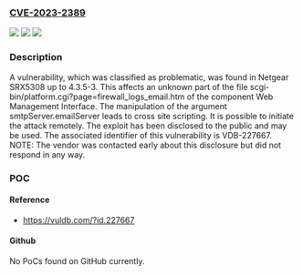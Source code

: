 ### [CVE-2023-2389](https://cve.mitre.org/cgi-bin/cvename.cgi?name=CVE-2023-2389)
![](https://img.shields.io/static/v1?label=Product&message=SRX5308&color=blue)
![](https://img.shields.io/static/v1?label=Version&message=%3D%204.3.5-3%20&color=brighgreen)
![](https://img.shields.io/static/v1?label=Vulnerability&message=CWE-79%20Cross%20Site%20Scripting&color=brighgreen)

### Description

A vulnerability, which was classified as problematic, was found in Netgear SRX5308 up to 4.3.5-3. This affects an unknown part of the file scgi-bin/platform.cgi?page=firewall_logs_email.htm of the component Web Management Interface. The manipulation of the argument smtpServer.emailServer leads to cross site scripting. It is possible to initiate the attack remotely. The exploit has been disclosed to the public and may be used. The associated identifier of this vulnerability is VDB-227667. NOTE: The vendor was contacted early about this disclosure but did not respond in any way.

### POC

#### Reference
- https://vuldb.com/?id.227667

#### Github
No PoCs found on GitHub currently.

